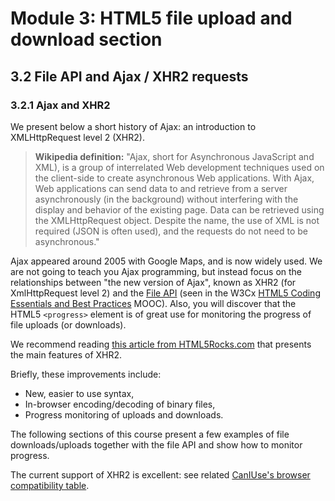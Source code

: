 # Module 3: HTML5 file upload and download section


## 3.2 File API and Ajax / XHR2 requests


### 3.2.1 Ajax and XHR2

We present below a short history of Ajax: an introduction to XMLHttpRequest level 2 (XHR2).

> __Wikipedia definition:__ "Ajax, short for Asynchronous JavaScript and XML), is a group of interrelated Web development techniques used on the client-side to create asynchronous Web applications. With Ajax, Web applications can send data to and retrieve from a server asynchronously (in the background) without interfering with the display and behavior of the existing page. Data can be retrieved using the XMLHttpRequest object. Despite the name, the use of XML is not required (JSON is often used), and the requests do not need to be asynchronous."

Ajax appeared around 2005 with Google Maps, and is now widely used. We are not going to teach you Ajax programming, but instead focus on the relationships between "the new version of Ajax", known as XHR2 (for XmlHttpRequest level 2) and the [File API](https://www.w3.org/TR/FileAPI/) (seen in the W3Cx [HTML5 Coding Essentials and Best Practices](https://www.edx.org/course/html5-coding-essentials-and-best-practices) MOOC). Also, you will discover that the HTML5 `<progress>` element is of great use for monitoring the progress of file uploads (or downloads).

We recommend reading [this article from HTML5Rocks.com](https://www.html5rocks.com/en/tutorials/file/xhr2/) that presents the main features of XHR2.

Briefly, these improvements include:

+ New, easier to use syntax,
+ In-browser encoding/decoding of binary files,
+ Progress monitoring of uploads and downloads.

The following sections of this course present a few examples of file downloads/uploads together with the file API and show how to monitor progress.

The current support of XHR2 is excellent: see related [CanIUse's browser compatibility table](https://caniuse.com/#feat=xhr2).



